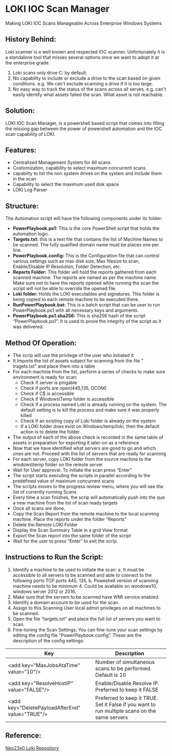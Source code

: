            
                                                                                                                                                                         
LOKI IOC Scan Manager
=========================================================
Making LOKI IOC Scans Manageable Across Enterprise Windows Systems 

## History Behind:
Loki scanner is a well known and respected IOC scanner. Unfortunately it is a standalone tool that misses several options once we want to adopt it at the enterprise grade.

1. Loki scans only drive C: by default.
2. No capability to include or exclude a drive to the scan based on given conditions. e.g. We can't exclude scanning a drive if it is too large.
3. No easy way to track the status of the scans across all serves. e.g. can't easily identify what assets failed the scan. What asset is not reachable. 

## Solution:
LOKI IOC Scan Manager, is a powershell based script that comes into filling the missing gap between the power of powershell automation and the IOC scan capability of LOKI.

## Features:

- Centralized Management System for All scans
- Costomization, capability to select maximum concurrent scans
- capabilty to list the non system drives on the system and include them in the scan
- Capability to select the maximum used disk space
- LOKI Log Parser

## Structure:
The Automation script will have the following components under its folder:
-	**PowerPlaybook.ps1:** This is the core PowerShell script that holds the automation logic.
-	**Targets.txt:** this is a text file that contains the list of Machine Names to be scanned. The fully qualified domain name must be places one per line.
-	**PowerPlaybook.config:** This is the Configuration file that can control various settings such as max disk size, Max filesize to scan,  Enable/Disable  IP Resolution, Folder Detection, etc. 
-	**Reports Folder:** This folder will hold the reports gathered from each scanned machine. The reports are named as per the machine name. Make sure not to have the reports opened while running the scan the script will not be able to override the opened file. 
-	**Loki folder:** Holds the LOKI executables and signatures. This folder is being copied to each remote machine to be executed there.
-	**RunPowerPlaybook.bat:** This is a batch script that can be user to run PowerPlaybook.ps1 with all necessary keys and arguments.
-	**PowerPlaybook.ps1.sha256:** This is sha256 hash of the script “PowerPlaybook.ps1”. It is used to prove the integrity of the script as it was delivered.

## Method Of Operation:
-	The scrip will use the privilege of the user who initiated it
-	It Imports the list of assets subject for scanning from the file ” tragets.txt” and place them into a table 
-	For each machine from the list, perform a series of checks to make sure environment is ready for scan:
    - Check if server is pingable
    - Check if ports are open(445,135, DCOM)
    - Check if C$ is accessible
    - Check if Windows\Temp folder is accessible
    - Check if a process named Loki is already running on the system. The default setting is to kill the process and make sure it was properly killed
     - Check if an existing copy of Loki folder is already on the system
     - If a LOKI folder does exist on Windows/temp/loki, then the default action is to delete the folder
- The output of each of the above check is recorded in the same table of assets in preparation for exporting it later-on as a reference
- Now that we have identified what servers are good to go and which ones are not. Proceed with the list of servers that are ready for scanning
- For each server, copy LOKI folder from the source machine to the windows\temp folder on the remote server
- Wait for User approval. To initiate the scan press “Enter”
- The script starts executing the scripts in parallel according to the predefined value of maximum concurrent scans
- The scripts moves to the progress review menu, where you will see the list of currently running Scans
- Every time a scan finishes, the scrip will automatically push into the que a new machine from the list of scan ready targets
- Once all scans are done,
- Copy the Scan Report from the remote machine to the local scanning machine. Place the reports under the folder “Reports” 
- Delete the Remote LOKI Folder
- Display the Scan Summary Table in a grid View format
- Export the Scan report into the same folder of the script
- Wait for the user to press “Enter” to exit the scrip.

## Instructions to Run the Script:

1.	Identify a machine to be used to initiate the scan:
  a.	It must be accessible to all servers to be scanned and able to connect to the following ports TCP ports 445, 135, 
  b.	Poweshell version of scanning machine needs to be minimum 4. Could be available on wondows10, windows server 2012 or 2016.
2.	Make sure that the servers to be scanned have WMI service enabled.
3.	Identify a domain account to be used for the scan.
4.	Assign to this Scanning User local admin privileges on all machines to be scanned.
5.	Open the file “targets.txt” and place the full list of servers you want to scan.
6.	Fine-tuning the Scan Settings: You can fine-tune your scan settings by editing the config file “PowerPlaybook.config”. These are the description of the config settings:

| Key | Description |
|-----|-------------|
| &lt;add key="MaxJobsAtaTime" value="10"/&gt; | Number of simultaneous scans to be performed. Default is 10 |
| &lt;add key="ResolveHostIP" value="FALSE"/&gt; | Enable/Disable Resolve IP. Preferred to keep it FALSE |
| &lt;add key="DeletePayloadAfterEnd" value="TRUE"/&gt; | Preferred to keep it TRUE. Set it False if you want to run multiple scans  on the same servers |

## Reference:
[Neo23x0 Loki Repository](https://github.com/Neo23x0/Loki)
